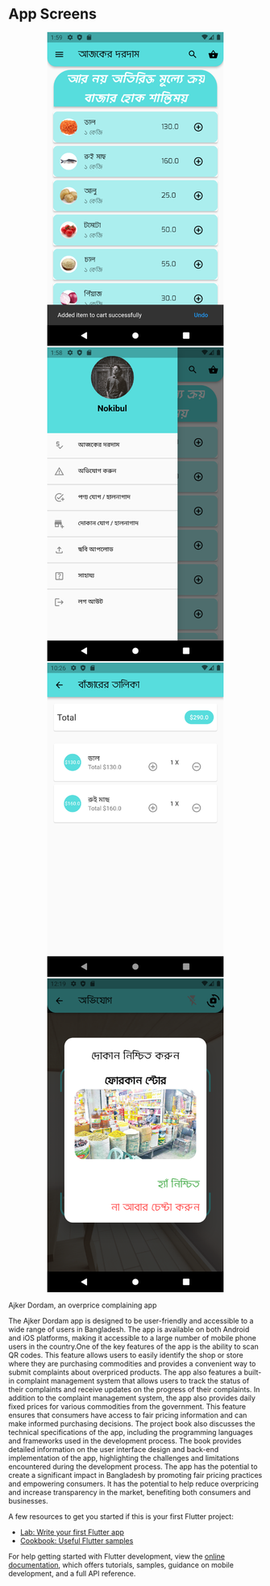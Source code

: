 # App Screens
<p align="center">
  <img src="https://github.com/nokibul82/ajker_dordam/blob/master/UI%20Screens/Home.png" width="350" title="Home">
  <img src="https://github.com/nokibul82/ajker_dordam/blob/master/UI%20Screens/App Drawer.png" width="350" alt="App Drawer">
  <img src="https://github.com/nokibul82/ajker_dordam/blob/master/UI%20Screens/bazarList.png" width="350" alt="App Drawer">
  <img src="https://github.com/nokibul82/ajker_dordam/blob/master/UI%20Screens/confirmShopQR.png" width="350" alt="App Drawer">
</p>


Ajker Dordam, an overprice complaining app

The Ajker Dordam app is designed to be user-friendly and accessible to a wide range of users in Bangladesh. The app is available on both Android and iOS platforms, making it accessible to a large number of mobile phone users in the country.One of the key features of the app is the ability to scan QR codes. This feature allows users to easily identify the shop or store where they are purchasing commodities and provides a convenient way to submit complaints about overpriced products. The app also features a built-in complaint management system that allows users to track the status of their complaints and receive updates on the progress of their complaints. In addition to the complaint management system, the app also provides daily fixed prices for various commodities from the government. This feature ensures that consumers have access to fair pricing information and can make informed purchasing decisions. The project book also discusses the technical specifications of the app, including the programming languages and frameworks used in the development process. The book provides detailed information on the user interface design and back-end implementation of the app, highlighting the challenges and limitations encountered during the development process. The app has the potential to create a significant impact in Bangladesh by promoting fair pricing practices and empowering consumers. It has the potential to help reduce overpricing and increase transparency in the market, benefiting both consumers and businesses.




A few resources to get you started if this is your first Flutter project:

- [Lab: Write your first Flutter app](https://docs.flutter.dev/get-started/codelab)
- [Cookbook: Useful Flutter samples](https://docs.flutter.dev/cookbook)

For help getting started with Flutter development, view the
[online documentation](https://docs.flutter.dev/), which offers tutorials,
samples, guidance on mobile development, and a full API reference.
